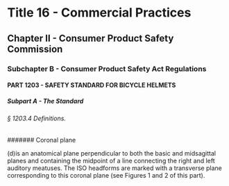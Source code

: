 
# Title 16 - Commercial Practices
## Chapter II - Consumer Product Safety Commission
### Subchapter B - Consumer Product Safety Act Regulations
#### PART 1203 - SAFETY STANDARD FOR BICYCLE HELMETS
##### Subpart A - The Standard
###### § 1203.4 Definitions.
####### Coronal plane

(d)is an anatomical plane perpendicular to both the basic and midsagittal planes and containing the midpoint of a line connecting the right and left auditory meatuses. The ISO headforms are marked with a transverse plane corresponding to this coronal plane (see Figures 1 and 2 of this part).
